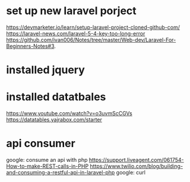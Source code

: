 # set up new laravel porject
https://devmarketer.io/learn/setup-laravel-project-cloned-github-com/
https://laravel-news.com/laravel-5-4-key-too-long-error
https://github.com/ivan006/Notes/tree/master/Web-dev/Laravel-For-Beginners-Notes#3.

# installed jquery
# installed datatbales
https://www.youtube.com/watch?v=o3uvmScCGVs
https://datatables.yajrabox.com/starter
<!-- https://stackoverflow.com/questions/32573924/composer-hanging-while-updating-dependencies
https://stackoverflow.com/questions/53076604/laravel-5-7-laravel-datatable-is-not-installing-with-composer -->

# api consumer
google: consume an api with php
https://support.liveagent.com/061754-How-to-make-REST-calls-in-PHP
https://www.twilio.com/blog/building-and-consuming-a-restful-api-in-laravel-php
google: curl
